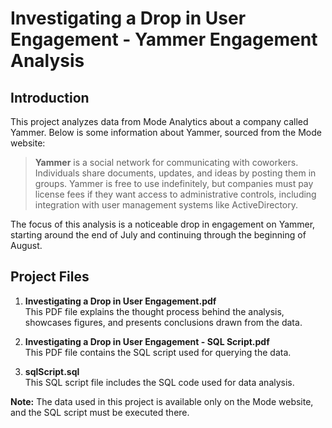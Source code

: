 # Investigating a Drop in User Engagement - Yammer Engagement Analysis

## Introduction

This project analyzes data from Mode Analytics about a company called Yammer. Below is some information about Yammer, sourced from the Mode website:

> **Yammer** is a social network for communicating with coworkers. Individuals share documents, updates, and ideas by posting them in groups. Yammer is free to use indefinitely, but companies must pay license fees if they want access to administrative controls, including integration with user management systems like ActiveDirectory.

The focus of this analysis is a noticeable drop in engagement on Yammer, starting around the end of July and continuing through the beginning of August.

## Project Files

1. **Investigating a Drop in User Engagement.pdf**  
   This PDF file explains the thought process behind the analysis, showcases figures, and presents conclusions drawn from the data.

2. **Investigating a Drop in User Engagement - SQL Script.pdf**  
   This PDF file contains the SQL script used for querying the data.

3. **sqlScript.sql**  
   This SQL script file includes the SQL code used for data analysis. 

**Note:** The data used in this project is available only on the Mode website, and the SQL script must be executed there.
